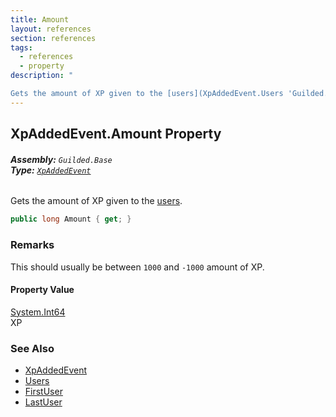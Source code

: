 ```yaml
---
title: Amount
layout: references
section: references
tags:
  - references
  - property
description: "

Gets the amount of XP given to the [users](XpAddedEvent.Users 'Guilded.Base.Events.XpAddedEvent.Users')."
---
```


## XpAddedEvent.Amount Property
###### **Assembly:** `Guilded.Base`<br/>**Type:** [`XpAddedEvent`](XpAddedEvent 'Guilded.Base.Events.XpAddedEvent')

Gets the amount of XP given to the [users](XpAddedEvent.Users 'Guilded.Base.Events.XpAddedEvent.Users').

```csharp
public long Amount { get; }
```

### Remarks
  
This should usually be between `1000` and `-1000` amount of XP.

#### Property Value
[System.Int64](https://docs.microsoft.com/en-us/dotnet/api/System.Int64 'System.Int64')  
XP

### See Also
- [XpAddedEvent](XpAddedEvent 'Guilded.Base.Events.XpAddedEvent')
- [Users](XpAddedEvent.Users 'Guilded.Base.Events.XpAddedEvent.Users')
- [FirstUser](XpAddedEvent.FirstUser 'Guilded.Base.Events.XpAddedEvent.FirstUser')
- [LastUser](XpAddedEvent.LastUser 'Guilded.Base.Events.XpAddedEvent.LastUser')